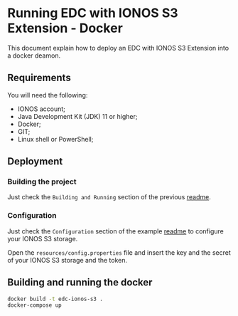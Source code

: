 # Running EDC with IONOS S3 Extension - Docker

This document explain how to deploy an EDC with IONOS S3 Extension into a docker deamon.


## Requirements

You will need the following:
- IONOS account;
- Java Development Kit (JDK) 11 or higher;
- Docker;
- GIT;
- Linux shell or PowerShell;

## Deployment

### Building the project

Just check the `Building and Running` section of the previous [readme](../README.md).

### Configuration

Just check the `Configuration` section of the example [readme](../example/README.md) to configure your IONOS S3 storage.

Open the `resources/config.properties` file and insert the key and the secret of your IONOS S3 storage and the token.

## Building and running the docker

```bash
docker build -t edc-ionos-s3 .
docker-compose up
```
